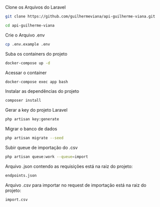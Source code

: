 Clone os Arquivos do Laravel
```sh
git clone https://github.com/guilhermeviana/api-guilherme-viana.git
```

```sh
cd api-guilherme-viana
```

Crie o Arquivo .env
```sh
cp .env.example .env
```

Suba os containers do projeto
```sh
docker-compose up -d
```

Acessar o container
```sh
docker-compose exec app bash
```

Instalar as dependências do projeto
```sh
composer install
```

Gerar a key do projeto Laravel
```sh
php artisan key:generate
```

Migrar o banco de dados
```sh
php artisan migrate --seed
```

Subir queue de importação do .csv
```sh
php artisan queue:work --queue=import
```

Arquivo .json contendo as requisições está na raiz do projeto:
```sh
endpoints.json
```

Arquivo .csv para importar no request de importação está na raiz do projeto:
```sh
import.csv
```
